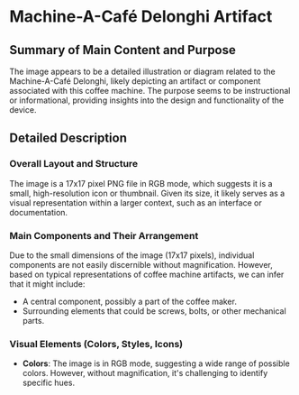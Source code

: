 # Machine-A-Café Delonghi Artifact

## Summary of Main Content and Purpose
The image appears to be a detailed illustration or diagram related to the Machine-A-Café Delonghi, likely depicting an artifact or component associated with this coffee machine. The purpose seems to be instructional or informational, providing insights into the design and functionality of the device.

## Detailed Description

### Overall Layout and Structure
The image is a 17x17 pixel PNG file in RGB mode, which suggests it is a small, high-resolution icon or thumbnail. Given its size, it likely serves as a visual representation within a larger context, such as an interface or documentation.

### Main Components and Their Arrangement
Due to the small dimensions of the image (17x17 pixels), individual components are not easily discernible without magnification. However, based on typical representations of coffee machine artifacts, we can infer that it might include:
- A central component, possibly a part of the coffee maker.
- Surrounding elements that could be screws, bolts, or other mechanical parts.

### Visual Elements (Colors, Styles, Icons)
- **Colors**: The image is in RGB mode, suggesting a wide range of possible colors. However, without magnification, it's challenging to identify specific hues.
- **Styles**: Given the context, the style is likely technical and precise, with clean lines and sharp edges typical of mechanical diagrams or icons.

### Text Content and Formatting
There is no visible text content in this image due to its small size and format. Any textual information would likely be found in accompanying documentation or labels within a larger interface.

### Distinctive Features or Patterns
- **Symmetry**: The artifact might exhibit symmetrical patterns, which are common in mechanical designs.
- **Detail Level**: Despite the small size, the image is likely detailed to provide clear visual cues about the component's structure and function.

## Notable Observations or Insights About the Design
Given its small dimensions and high resolution, this image is likely intended for use as an icon or thumbnail. It would be part of a larger set of visual aids in user manuals, online documentation, or software interfaces related to Delonghi coffee machines. The design aims to provide quick recognition and understanding of specific components, making it easier for users to identify and interact with the machine effectively.

For a more detailed analysis, magnification tools or access to higher-resolution versions would be necessary.